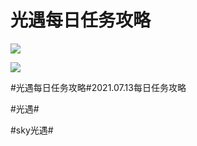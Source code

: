 # 光遇每日任务攻略
![](https://ok.166.net/reunionpub/ds/kol/20210713/001752-s98ihvqlm2.jpeg)

![](https://ok.166.net/reunionpub/ds/kol/20210713/001820-7ndivm8pjr.jpeg)

#光遇每日任务攻略#2021.07.13每日任务攻略

#光遇#

#sky光遇#


